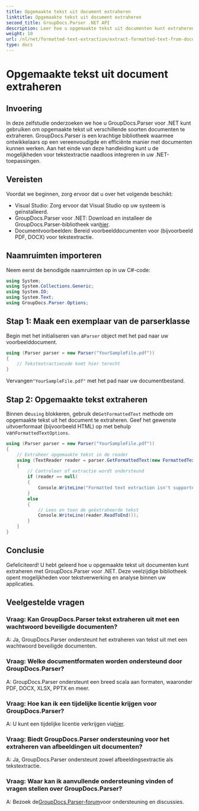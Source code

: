```yaml
---
title: Opgemaakte tekst uit document extraheren
linktitle: Opgemaakte tekst uit document extraheren
second_title: GroupDocs.Parser .NET API
description: Leer hoe u opgemaakte tekst uit documenten kunt extraheren met GroupDocs.Parser voor .NET. Eenvoudige en efficiënte tekstextractie voor uw toepassingen.
weight: 10
url: /nl/net/formatted-text-extraction/extract-formatted-text-from-document/
type: docs
---
```

# Opgemaakte tekst uit document extraheren

## Invoering
In deze zelfstudie onderzoeken we hoe u GroupDocs.Parser voor .NET kunt gebruiken om opgemaakte tekst uit verschillende soorten documenten te extraheren. GroupDocs.Parser is een krachtige bibliotheek waarmee ontwikkelaars op een vereenvoudigde en efficiënte manier met documenten kunnen werken. Aan het einde van deze handleiding kunt u de mogelijkheden voor tekstextractie naadloos integreren in uw .NET-toepassingen.
## Vereisten
Voordat we beginnen, zorg ervoor dat u over het volgende beschikt:
- Visual Studio: Zorg ervoor dat Visual Studio op uw systeem is geïnstalleerd.
-  GroupDocs.Parser voor .NET: Download en installeer de GroupDocs.Parser-bibliotheek van[hier](https://releases.groupdocs.com/parser/net/).
- Documentvoorbeelden: Bereid voorbeelddocumenten voor (bijvoorbeeld PDF, DOCX) voor tekstextractie.
## Naamruimten importeren
Neem eerst de benodigde naamruimten op in uw C#-code:
```csharp
using System;
using System.Collections.Generic;
using System.IO;
using System.Text;
using GroupDocs.Parser.Options;
```
## Stap 1: Maak een exemplaar van de parserklasse
 Begin met het initialiseren van a`Parser` object met het pad naar uw voorbeelddocument.
```csharp
using (Parser parser = new Parser("YourSampleFile.pdf"))
{
    // Tekstextractiecode komt hier terecht
}
```
 Vervangen`"YourSampleFile.pdf"` met het pad naar uw documentbestand.

## Stap 2: Opgemaakte tekst extraheren
 Binnen de`using` blokkeren, gebruik de`GetFormattedText` methode om opgemaakte tekst uit het document te extraheren. Geef het gewenste uitvoerformaat (bijvoorbeeld HTML) op met behulp van`FormattedTextOptions`.
```csharp
using (Parser parser = new Parser("YourSampleFile.pdf"))
{
    // Extraheer opgemaakte tekst in de reader
    using (TextReader reader = parser.GetFormattedText(new FormattedTextOptions(FormattedTextMode.Html)))
    {
        // Controleer of extractie wordt ondersteund
        if (reader == null)
        {
            Console.WriteLine("Formatted text extraction isn't supported.");
        }
        else
        {
            // Lees en toon de geëxtraheerde tekst
            Console.WriteLine(reader.ReadToEnd());
        }
    }
}
```

## Conclusie
Gefeliciteerd! U hebt geleerd hoe u opgemaakte tekst uit documenten kunt extraheren met GroupDocs.Parser voor .NET. Deze veelzijdige bibliotheek opent mogelijkheden voor tekstverwerking en analyse binnen uw applicaties.

## Veelgestelde vragen
### Vraag: Kan GroupDocs.Parser tekst extraheren uit met een wachtwoord beveiligde documenten?
A: Ja, GroupDocs.Parser ondersteunt het extraheren van tekst uit met een wachtwoord beveiligde documenten.
### Vraag: Welke documentformaten worden ondersteund door GroupDocs.Parser?
A: GroupDocs.Parser ondersteunt een breed scala aan formaten, waaronder PDF, DOCX, XLSX, PPTX en meer.
### Vraag: Hoe kan ik een tijdelijke licentie krijgen voor GroupDocs.Parser?
 A: U kunt een tijdelijke licentie verkrijgen via[hier](https://purchase.groupdocs.com/temporary-license/).
### Vraag: Biedt GroupDocs.Parser ondersteuning voor het extraheren van afbeeldingen uit documenten?
A: Ja, GroupDocs.Parser ondersteunt zowel afbeeldingsextractie als tekstextractie.
### Vraag: Waar kan ik aanvullende ondersteuning vinden of vragen stellen over GroupDocs.Parser?
 A: Bezoek de[GroupDocs.Parser-forum](https://forum.groupdocs.com/c/parser/17)voor ondersteuning en discussies.